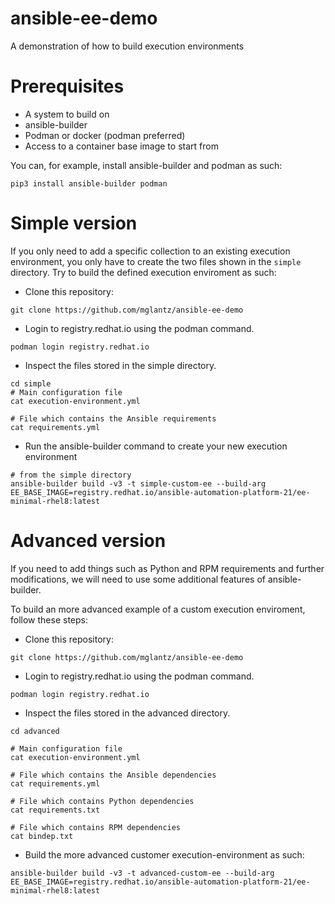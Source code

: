 # ansible-ee-demo

A demonstration of how to build execution environments

# Prerequisites
* A system to build on
* ansible-builder
* Podman or docker (podman preferred)
* Access to a container base image to start from

You can, for example, install ansible-builder and podman as such:
```
pip3 install ansible-builder podman
```

# Simple version
If you only need to add a specific collection to an existing execution environment, you only have to create the two files shown in the ```simple``` directory. Try to build the defined execution enviroment as such:

* Clone this repository:
```
git clone https://github.com/mglantz/ansible-ee-demo
```

* Login to registry.redhat.io using the podman command.
```
podman login registry.redhat.io
```

* Inspect the files stored in the simple directory.
```
cd simple
# Main configuration file
cat execution-environment.yml

# File which contains the Ansible requirements
cat requirements.yml
```

* Run the ansible-builder command to create your new execution environment
```
# from the simple directory
ansible-builder build -v3 -t simple-custom-ee --build-arg EE_BASE_IMAGE=registry.redhat.io/ansible-automation-platform-21/ee-minimal-rhel8:latest
```

# Advanced version
If you need to add things such as Python and RPM requirements and further modifications, we will need to use some additional features of ansible-builder.

To build an more advanced example of a custom execution enviroment, follow these steps:

* Clone this repository:
```
git clone https://github.com/mglantz/ansible-ee-demo
```

* Login to registry.redhat.io using the podman command.
```
podman login registry.redhat.io
```

* Inspect the files stored in the advanced directory.
```
cd advanced

# Main configuration file
cat execution-environment.yml

# File which contains the Ansible dependencies
cat requirements.yml

# File which contains Python dependencies
cat requirements.txt

# File which contains RPM dependencies
cat bindep.txt
```

* Build the more advanced customer execution-environment as such:
```
ansible-builder build -v3 -t advanced-custom-ee --build-arg EE_BASE_IMAGE=registry.redhat.io/ansible-automation-platform-21/ee-minimal-rhel8:latest
```
